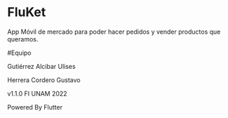 # FluKet

App Móvil de mercado para poder hacer pedidos y vender
productos que queramos.

#Equipo

Gutiérrez Alcibar Ulises

Herrera Cordero Gustavo

v1.1.0
FI UNAM 2022

Powered By Flutter

